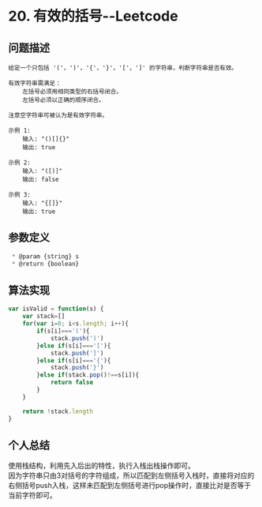 # 20. 有效的括号--Leetcode
>
## 问题描述
>
    给定一个只包括 '('，')'，'{'，'}'，'['，']' 的字符串，判断字符串是否有效。

    有效字符串需满足：
        左括号必须用相同类型的右括号闭合。
        左括号必须以正确的顺序闭合。

    注意空字符串可被认为是有效字符串。
>
    示例 1:
        输入: "()[]{}"
        输出: true
>
    示例 2:
        输入: "([)]"
        输出: false
>
    示例 3:
        输入: "{[]}"
        输出: true
>
## 参数定义
>
```javascript
 * @param {string} s
 * @return {boolean}
```
>
## 算法实现
>
```javascript
var isValid = function(s) {
    var stack=[]
    for(var i=0; i<s.length; i++){
        if(s[i]==='('){
            stack.push(')')
        }else if(s[i]==='['){
            stack.push(']')
        }else if(s[i]==='{'){
            stack.push('}')
        }else if(stack.pop()!==s[i]){
            return false
        }
    }

    return !stack.length
}
```
>
## 个人总结
>
使用栈结构，利用先入后出的特性，执行入栈出栈操作即可。  
因为字符串只由3对括号的字符组成，所以匹配到左侧括号入栈时，直接将对应的右侧括号push入栈，这样未匹配到左侧括号进行pop操作时，直接比对是否等于当前字符即可。
>